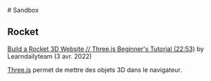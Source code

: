 # Sandbox

## Rocket

[Build a Rocket 3D Website // Three.js Beginner's Tutorial (22:53)](https://www.youtube.com/watch?v=muVjaCjYSGU) by Learndailyteam (3 avr. 2022)

[Three.js](https://threejs.org/) permet de mettre des objets 3D dans le navigateur.
